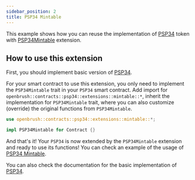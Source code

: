 ```yaml
---
sidebar_position: 2
title: PSP34 Mintable
---
```


This example shows how you can reuse the implementation of [PSP34](https://github.com/727-Ventures/openbrush-contracts/tree/main/contracts/src/token/psp34) token with [PSP34Mintable](https://github.com/727-Ventures/openbrush-contracts/tree/main/contracts/src/token/psp34/extensions/mintable.rs) extension.

## How to use this extension

First, you should implement basic version of [PSP34](/docs/OpenBrush/smart-contracts/PSP34).

For your smart contract to use this extension, you only need to implement the 
`PSP34Mintable` trait in your `PSP34` smart contract. Add import for 
`openbrush::contracts::psp34::extensions::mintable::*`, inherit the 
implementation for `PSP34Mintable` trait, where you can also customize 
(override) the original functions from `PSP34Mintable`.

```rust
use openbrush::contracts::psp34::extensions::mintable::*;

impl PSP34Mintable for Contract {}
```

And that's it! Your `PSP34` is now extended by the `PSP34Mintable` extension and ready to use its functions!
You can check an example of the usage of [PSP34 Mintable](https://github.com/727-Ventures/openbrush-contracts/tree/main/examples/psp34_extensions/mintable).

You can also check the documentation for the basic implementation of [PSP34](/docs/OpenBrush/smart-contracts/PSP34).
